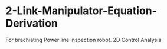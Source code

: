 # 2-Link-Manipulator-Equation-Derivation
For brachiating Power line inspection robot. 2D Control Analysis
